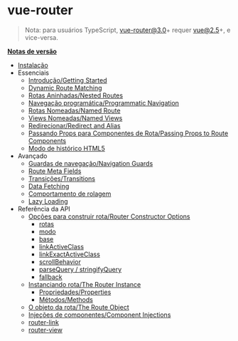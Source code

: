 # vue-router

> Nota: para usuários TypeScript, vue-router@3.0+ requer vue@2.5+, e vice-versa.

**[Notas de versão](https://github.com/vuejs/vue-router/releases)**

- [Instalação](installation.md)
- Essenciais
  - [Introdução/Getting Started](essentials/getting-started.md)
  - [Dynamic Route Matching](essentials/dynamic-matching.md)
  - [Rotas Aninhadas/Nested Routes](essentials/nested-routes.md)
  - [Navegação programática/Programmatic Navigation](essentials/navigation.md)
  - [Rotas Nomeadas/Named Route](essentials/named-routes.md)
  - [Views Nomeadas/Named Views](essentials/named-views.md)
  - [Redirecionar/Redirect and Alias](essentials/redirect-and-alias.md)
  - [Passando Props para Componentes de Rota/Passing Props to Route Components](essentials/passing-props.md)
  - [Modo de histórico HTML5](essentials/history-mode.md)
- Avançado
  - [Guardas de navegação/Navigation Guards](advanced/navigation-guards.md)
  - [Route Meta Fields](advanced/meta.md)
  - [Transições/Transitions](advanced/transitions.md)
  - [Data Fetching](advanced/data-fetching.md)
  - [Comportamento de rolagem](advanced/scroll-behavior.md)
  - [Lazy Loading](advanced/lazy-loading.md)
- Referência da API
  - [Opções para construir rota/Router Constructor Options](api/options.md)
    - [rotas](api/options.md#routes)
    - [modo](api/options.md#mode)
    - [base](api/options.md#base)
    - [linkActiveClass](api/options.md#linkactiveclass)
    - [linkExactActiveClass](api/options.md#linkexactactiveclass)
    - [scrollBehavior](api/options.md#scrollbehavior)
    - [parseQuery / stringifyQuery](api/options.md#parsequery--stringifyquery)
    - [fallback](api/options.md#fallback)
  - [Instanciando rota/The Router Instance](api/router-instance.md)
    - [Propriedades/Properties](api/router-instance.md#properties)
    - [Métodos/Methods](api/router-instance.md#methods)
  - [O objeto da rota/The Route Object](api/route-object.md)
  - [Injeções de componentes/Component Injections](api/component-injections.md)
  - [router-link](api/router-link.md)
  - [router-view](api/router-view.md)

